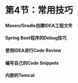 # 第4节：常用技巧



#### Maven/Gradle创建IDEA工程文件



#### Spring Boot程序的Debug技巧





#### 使用IDEA进行Code Review



#### 编写自己的Code Snippets



#### 内嵌的Tomcat





